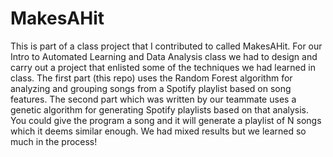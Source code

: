 # MakesAHit

This is part of a class project that I contributed to called MakesAHit. For our Intro to Automated Learning and Data Analysis class we had to design and carry out a project that enlisted some of the techniques we had learned in class. The first part (this repo) uses the Random Forest algorithm for analyzing and grouping songs from a Spotify playlist based on song features. The second part which was written by our teammate uses a genetic algorithm for generating Spotify playlists based on that analysis. You could give the program a song and it will generate a playlist of N songs which it deems similar enough. We had mixed results but we learned so much in the process!
